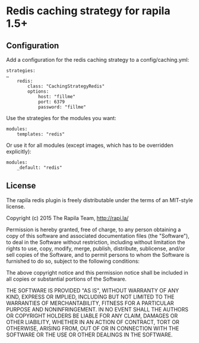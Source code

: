 # Redis caching strategy for rapila 1.5+

## Configuration

Add a configuration for the redis caching strategy to a config/caching.yml:

	strategies:
	…
		redis:
			class: "CachingStrategyRedis"
			options:
				host: "fillme"
				port: 6379
				password: "fillme"

Use the strategies for the modules you want:

	modules:
		templates: "redis"

Or use it for all modules (except images, which has to be overridden explicitly):

	modules:
		_default: "redis"


## License

The rapila redis plugin is freely distributable under the terms of an MIT-style license.

Copyright (c) 2015 The Rapila Team, http://rapi.la/

Permission is hereby granted, free of charge, to any person obtaining a copy of this software and associated documentation files (the "Software"), to deal in the Software without restriction, including without limitation the rights to use, copy, modify, merge, publish, distribute, sublicense, and/or sell copies of the Software, and to permit persons to whom the Software is furnished to do so, subject to the following conditions:

The above copyright notice and this permission notice shall be included in all copies or substantial portions of the Software.

THE SOFTWARE IS PROVIDED "AS IS", WITHOUT WARRANTY OF ANY KIND, EXPRESS OR IMPLIED, INCLUDING BUT NOT LIMITED TO THE WARRANTIES OF MERCHANTABILITY, FITNESS FOR A PARTICULAR PURPOSE AND NONINFRINGEMENT. IN NO EVENT SHALL THE AUTHORS OR COPYRIGHT HOLDERS BE LIABLE FOR ANY CLAIM, DAMAGES OR OTHER LIABILITY, WHETHER IN AN ACTION OF CONTRACT, TORT OR OTHERWISE, ARISING FROM, OUT OF OR IN CONNECTION WITH THE SOFTWARE OR THE USE OR OTHER DEALINGS IN THE SOFTWARE.
